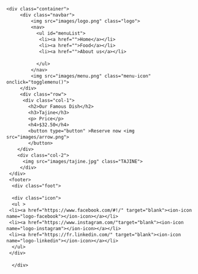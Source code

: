 <!DOCTYPE html>
<html lang="en">
<head>
    <meta charset="UTF-8">
    <meta http-equiv="X-UA-Compatible" content="IE=edge">
    <meta name="viewport" content="width=device-width, initial-scale=1.0">
    <link rel="stylesheet" href="css.css">
    <link href="https://fonts.google.com/">
    <title>Restaurant</title>
</head>
<body>
  
    <div class="container">
         <div class="navbar">
             <img src="images/logo.png" class="logo">
             <nav>
               <ul id="menuList">
                <li><a href="">Home</a></li>
                <li><a href="">Food</a></li>
                <li><a href="">About us</a></li>

               </ul>
             </nav>
             <img src="images/menu.png" class="menu-icon" onclick="togglemenu()">
         </div>
         <div class="row">
          <div class="col-1">
            <h2>Our Famous Dish</h2>
            <h3>Tajine</h3>
            <p> Price</p>
            <h4>$32.50</h4>
            <button type="button" >Reserve now <img src="images/arrow.png">
            </button>
        </div>
        <div class="col-2">
          <img src="images/tajine.jpg" class="TAJINE">
         </div>
     </div>
     <footer>
      <div class="foot">
  
      <div class="icon">
      <ul >
     <li><a href="https://www.facebook.com/#!/" target="blank"><ion-icon name="logo-facebook"></ion-icon></a></li>
     <li><a href="https://www.instagram.com/"target="blank"><ion-icon name="logo-instagram"></ion-icon></a></li>
     <li><a href="https://fr.linkedin.com/" target="blank"><ion-icon name="logo-linkedin"></ion-icon></a></li>
      </ul>
     </div>
      
      </div>

<script type="module" src="https://unpkg.com/ionicons@5.5.2/dist/ionicons/ionicons.esm.js"></script>
<script nomodule src="https://unpkg.com/ionicons@5.5.2/dist/ionicons/ionicons.js"></script>

</body>

</html>
